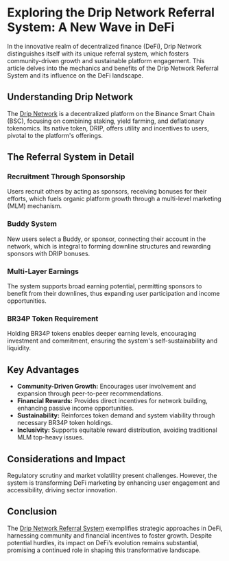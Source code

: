 # Exploring the Drip Network Referral System: A New Wave in DeFi

In the innovative realm of decentralized finance (DeFi), Drip Network distinguishes itself with its unique referral system, which fosters community-driven growth and sustainable platform engagement. This article delves into the mechanics and benefits of the Drip Network Referral System and its influence on the DeFi landscape.

## Understanding Drip Network

The [Drip Network](https://drip.community/) is a decentralized platform on the Binance Smart Chain (BSC), focusing on combining staking, yield farming, and deflationary tokenomics. Its native token, DRIP, offers utility and incentives to users, pivotal to the platform's offerings.

## The Referral System in Detail

### Recruitment Through Sponsorship

Users recruit others by acting as sponsors, receiving bonuses for their efforts, which fuels organic platform growth through a multi-level marketing (MLM) mechanism.

### Buddy System

New users select a Buddy, or sponsor, connecting their account in the network, which is integral to forming downline structures and rewarding sponsors with DRIP bonuses.

### Multi-Layer Earnings

The system supports broad earning potential, permitting sponsors to benefit from their downlines, thus expanding user participation and income opportunities.

### BR34P Token Requirement

Holding BR34P tokens enables deeper earning levels, encouraging investment and commitment, ensuring the system's self-sustainability and liquidity.

## Key Advantages

- **Community-Driven Growth:** Encourages user involvement and expansion through peer-to-peer recommendations.
- **Financial Rewards:** Provides direct incentives for network building, enhancing passive income opportunities.
- **Sustainability:** Reinforces token demand and system viability through necessary BR34P token holdings.
- **Inclusivity:** Supports equitable reward distribution, avoiding traditional MLM top-heavy issues.

## Considerations and Impact

Regulatory scrutiny and market volatility present challenges. However, the system is transforming DeFi marketing by enhancing user engagement and accessibility, driving sector innovation.

## Conclusion

The [Drip Network Referral System](https://drip.community/) exemplifies strategic approaches in DeFi, harnessing community and financial incentives to foster growth. Despite potential hurdles, its impact on DeFi’s evolution remains substantial, promising a continued role in shaping this transformative landscape.